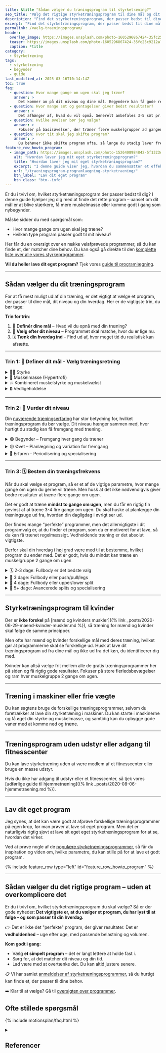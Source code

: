 ```yaml
---
title: &title "Sådan vælger du træningsprogram til styrketræning?"
seo_title: "Vælg det rigtige styrketræningsprogram til dine mål og dit niveau"
description: "Find det styrketræningsprogram, der passer bedst til dine mål, erfaring og hverdag. Få hjælp til at vælge mellem alle de forskellige styrkeprogrammer."
excerpt: "Find det styrketræningsprogram, der passer bedst til dine mål, erfaring og hverdag. Få hjælp til at vælge mellem alle de forskellige styrkeprogrammer."
permalink: /vaelg-traeningsprogram/
header:
  overlay_image: https://images.unsplash.com/photo-1605296867424-35fc25c9212a?ixid=MnwxMjA3fDB8MHxwaG90by1wYWdlfHx8fGVufDB8fHx8&ixlib=rb-1.2.1&auto=format&fit=crop&h=630&w=1200&q=60
  teaser: https://images.unsplash.com/photo-1605296867424-35fc25c9212a?ixid=MnwxMjA3fDB8MHxwaG90by1wYWdlfHx8fGVufDB8fHx8&ixlib=rb-1.2.1&auto=format&fit=crop&h=300&w=400&q=10
  caption: *title
category:
  - Styrketræning
tags:
  - styrketræning
  - begynder
  - guide
last_modified_at: 2025-03-16T10:14:14Z
toc: true
faq:
  - question: Hvor mange gange om ugen skal jeg træne?
    answer: >
      Det kommer an på dit niveau og dine mål. Begyndere kan få gode resultater med 2-3 træninger om ugen, mens øvede ofte træner 3-5 gange om ugen. Det vigtigste er, at du kan restituere mellem træningerne og holde kontinuiteten.
  - question: Hvor mange sæt og gentagelser giver bedst resultater?
    answer: >
      Det afhænger af, hvad du vil opnå. Generelt anbefales 3-5 sæt pr. øvelse. For muskelopbygning (hypertrofi) er 6-12 gentagelser effektivt. For styrke ligger man typisk lavere, omkring 3-6 gentagelser med tungere vægte. For udholdenhed kan 12+ gentagelser bruges.
  - question: Hvilke øvelser bør jeg vælge?
    answer: >
      Fokusér på basisøvelser, der træner flere muskelgrupper ad gangen – fx squat, dødløft, bænkpres, rows og overhead press. De kan suppleres med isolationsøvelser, hvis du har særlige mål eller ønsker mere variation.
  - question: Hvor tit skal jeg skifte program?
    answer: >
      Du behøver ikke skifte program ofte, så længe du stadig laver fremskridt. Mange kan følge det samme program i 8-12 uger eller længere. Skift først, når du stagnerer, mister motivationen eller har brug for at ændre fokus.
feature_row_howto_program:
  - image_path: https://images.unsplash.com/photo-1526408984842-5f1323d42469?ixlib=rb-1.2.1&ixid=eyJhcHBfaWQiOjEyMDd9&auto=format&fit=crop&h=400&w=300&q=10
    alt: "Hvordan laver jeg mit eget styrketræningsprogram?"
    title: "Hvordan laver jeg mit eget styrketræningsprogram?"
    excerpt: "I denne guide viser jeg, hvordan du sammensætter et effektivt styrketræningsprogram. Jeg gennemgår de grundlæggende træningsprincipper, så du kan skabe et program, der er skræddersyet til dine mål og behov."
    url: "/traeningsprogram-programlaegning-styrketraening/"
    btn_label: "Lav dit eget program"
    btn_class: "btn--info"
---
```


Er du i tvivl om, hvilket styrketræningsprogram der passer bedst til dig? I denne guide hjælper jeg dig med at finde det rette program – uanset om dit mål er at blive stærkere, få mere muskelmasse eller komme godt i gang som nybegynder.

Måske sidder du med spørgsmål som:

- Hvor mange gange om ugen skal jeg træne?
- Hvilken type program passer godt til mit niveau?

Her får du en oversigt over en række velafprøvede programmer, så du kan finde et, der matcher dine behov. Du kan også gå direkte til den [komplette liste over alle vores styrkeprogrammer](/styrketraeningsprogrammer/).

**Vil du heller lave dit eget program?** Tjek vores [guide til programlægning](/traeningsprogram-programlaegning-styrketraening/).

***

## Sådan vælger du dit træningsprogram

For at få mest muligt ud af din træning, er det vigtigt at vælge et program, der passer til dine mål, dit niveau og din hverdag. Her er de vigtigste trin, du bør tage:

**Trin for trin**:

1. 🎯 **Definér dine mål** – Hvad vil du opnå med din træning?
2. 🧱 **Vælg efter dit niveau** – Programmet skal matche, hvor du er lige nu.
3. 🗓️ **Tænk din hverdag ind** – Find ud af, hvor meget tid du realistisk kan afsætte.

***

### Trin 1: 🎯 Definer dit mål - Vælg træningsretning

<details markdown="1" class="faq">
  <summary>🏋️‍♂️ Styrke</summary>

Fokus på at løfte tungere vægte og forbedre maksimal styrke. Du vil typisk træne med lavere reps (1-5) og højere vægt for at maksimere styrken i store løft som squat, dødløft og bænkpres.
</details>

<details markdown="1" class="faq">
  <summary>💪 Muskelmasse (Hypertrofi)</summary>

Målet er at øge størrelsen på dine muskler gennem specifik træning. Dette indebærer træning med højere volumen (6-12 reps per sæt) og kortere hvileperioder for at fremme muskelvækst.
</details>

<details markdown="1" class="faq">
  <summary>💥 Kombineret muskelstyrke og muskelvækst</summary>

Dette mål kombinerer elementer fra både muskelmasse (hypertrofi) og muskelstyrke styrke på samme tid. Træningen er en balance mellem de to, hvor du både træner med høj volumen og høj intensitet.
</details>

<details markdown="1" class="faq">
  <summary>🔒 Vedligeholdelse</summary>

Målet er at bevare din nuværende styrke og muskelmasse, ofte med vedligeholdelsestræning, der holder dit niveau stabilt uden nødvendigvis at sigte efter store forbedringer.
</details>

***

### Trin 2: 🧱 Vurder dit niveau

Din [nuværende træningserfaring](/styrketraening/periodisering/) har stor betydning for, hvilket træningsprogram du bør vælge. Dit niveau hænger sammen med, hvor hurtigt du stadig kan få fremgang med træning.

<details markdown="1" class="faq">
  <summary>🟢 Begynder – Fremgang hver gang du træner</summary>

Som begynder opnår du hurtigt fremgang fra træning til træning. Din krop reagerer hurtigt på træning, og du behøver ikke kompliceret planlægning. Fokus er på teknik og at få en solid base, som du kan bygge videre på.

**Kendetegn:**

- Fremgang fra træningspas til træningspas
- Fokus på at forbedre teknik, styrke og muskelmasse samtidigt
- Minimal variation i træningen

**Typisk struktur:**

- Samme øvelser og sæt/reps flere gange om ugen
- Progression ved hver træning (fx +2,5 kg på stangen)
- Enkel periodisering, hvor alle fysiske egenskaber forbedres samtidigt
</details>

<details markdown="1" class="faq">
  <summary>🟡 Øvet – Planlægning og variation for fremgang</summary>

Er du sikker? Mange springer til øvet før de har udtømt mulighederne for at få fremgang på simpel lineær periodisering.

Som øvet har du brug for mere struktureret træning. Du kan ikke længere bare øge vægten hver gang, du træner. I stedet er der brug for planlagt variation i volumen, intensitet og restitution over uger.

**Kendetegn:**

- Fremgang sker på ugentlig basis, ikke fra træning til træning
- Behov for planlagt variation i intensitet og volumen
- Periodemæssig fremgang med fokus på én fysisk kvalitet ad gangen (fx styrke eller hypertrofi)

**Typisk struktur:**

- Skift mellem tunge og lettere uger
- Fokus på én fysisk kvalitet ad gangen (fx volumen → intensitet)
- Brug af mesocyklusser og periodisering

</details>

<details markdown="1" class="faq">
  <summary>🔴 Erfaren – Periodisering og specialisering</summary>

Som erfaren kræver din træning langsigtet planlægning og specialisering. Du vil ikke længere opnå hurtige gevinster hver uge. I stedet bygger du fremgang op over længere perioder, og din træning skal være mere specifik for at opnå dine mål.

Er du sikker på, at du er så erfaren, at du har brug for så kompliceret programlægning?

**Kendetegn:**

- Fremgang sker over måneder, ikke uger
- Har brug for høj variation og periodisering
- Specialiseret mod bestemte discipliner eller mål (fx styrkeløft eller bodybuilding)

**Typisk struktur:**

- Makrocyklusser på 8-16 uger eller mere
- Brug af intensitetsbølger, deloads og testuger
- Fokus på præcision og teknik i slutningen af cyklus

</details>

***

### Trin 3: 🗓️ Bestem din træningsfrekvens

Når du skal vælge et program, så er et af de vigtige parametre, hvor mange gange om ugen du gerne vil træne. Men husk at det ikke nødvendigvis giver bedre resultater at træne flere gange om ugen.

Det er godt at træne **mindst to gange om ugen**, men du får en rigtig fin gevinst af at træne 3-4 fire gange om ugen. Du skal huske at planlægge din træningsuge ud fra, hvordan din dagligdag i øvrigt ser ud.

Der findes mange “perfekte” programmer, men det allervigtigste i dit programvalg er, at du finder et program, som du er motiveret for at lave, så du kan få trænet regelmæssigt. Vedholdende træning er det absolut vigtigste.

Derfor skal din hverdag i høj grad være med til at bestemme, hvilket program du ender med. Det er godt, hvis du mindst kan træne en muskelgruppe 2 gange om ugen.

<details markdown="1" class="faq">
  <summary>🗓️ 2-3 dage: Fullbody er det bedste valg</summary>

Hvis du træner 2-3 gange om ugen, er det en stor fordel at vælge et træningsprogram, hvor du træner hele kroppen hver gang – et såkaldt *helkropsprogram*.

[Helkropsprogrammet](/artikel/hvordan-opbygger-jeg-et-helkropsprogram/) hjælper dig med at holde frekvensen høj nok til, at du får god effekt af træningen. Du kan enten lave den samme træning hver gang, eller skifte mellem forskellige variationer, der dækker hele kroppen.

Jeg er selv stor fan af fullbody-splitprogrammer med variation fra gang til gang – men du kan også få rigtig flotte resultater med et simpelt program, der er ens hver gang.

[Se eksempel på fullbodyprogram](/artikel/hvordan-opbygger-jeg-et-helkropsprogram/){: .btn .btn--large .btn--success }
</details>

<details markdown="1" class="faq">
  <summary>📅 3 dage: Fullbody eller push/pull/legs</summary>

Med tre træninger om ugen har du både mulighed for at fortsætte med et fullbodyprogram eller begynde på en klassisk 3-split som *push/pull/legs*. Begge dele kan fungere rigtig godt, afhængigt af hvad du trives med.

Fullbody giver dig høj frekvens og enkel struktur. Splitprogrammet giver mulighed for mere volumen per muskelgruppe pr. træning – men kræver god planlægning for at holde balancen.

</details>

<details markdown="1" class="faq">
  <summary>📆 4 dage: Fullbody eller upper/lower split</summary>

Fire træningsdage om ugen åbner for mere strukturerede programmer som *upper/lower split*, hvor du skifter mellem overkrop og underkrop. Det giver en fin balance mellem volumen, intensitet og restitution.

Du kan også bruge et avanceret fullbodyprogram over fire dage – fx med forskellige fokusdage som styrke, volumen eller teknik.

</details>

<details markdown="1" class="faq">
  <summary>🧩 5+ dage: Avancerede splits og specialisering</summary>

Hvis du gerne vil træne fem eller flere dage om ugen, får du adgang til endnu flere muligheder.

Du kan stadig bruge fullbody, fx [Jakob Beermans Stærk-program]({% link _posts/2019-03-10-staerk-traeningsprogram.md %}), som er bygget op til op til fem ugentlige træninger.

Mange vælger dog at arbejde med splitprogrammer, hvor hver træning har fokus på bestemte muskelgrupper. De mest relevante for de fleste er 2-split og 3-split-programmer, da de giver god variation og høj træningsfrekvens.

4-split og 5-split er typisk for avancerede bodybuildere og fungerer sjældent bedre end simplere alternativer – især ikke for almindelige motionister.

</details>

***

## Styrketræningsprogram til kvinder

Der er **ikke forskel** på [mænd og kvinders muskler]({% link _posts/2020-06-29-maend-kvinder-muskler.md %}), så træning for mænd og kvinder skal følge de samme principper.

Men ofte har mænd og kvinder forskellige mål med deres træning, hvilket gør at programmerne skal se forskellige ud. Husk at lave dit træningsprogram ud fra dine mål og ikke ud fra det køn, du identificerer dig med.

Kvinder kan altså vælge frit mellem alle de gratis træningsprogrammer her på siden og få rigtig gode resultater. Fokuser på store flerledsbevægelser og ram hver muskelgruppe 2 gange om ugen.

***

## Træning i maskiner eller frie vægte

Du kan sagtens bruge de forskellige træningsprogrammer, selvom du foretrækker at lave din styrketræning i maskiner. Du kan starte i maskinerne og få øget din styrke og muskelmasse, og samtidig kan du opbygge gode vaner med at komme ned og træne.

***

## Træningsprogram uden udstyr eller adgang til fitnesscenter

Du kan lave styrketræning uden at være medlem af et fitnesscenter eller bruge en masse udstyr.

Hvis du ikke har adgang til udstyr eller et fitnesscenter, så tjek vores [udførlige guide til hjemmetræning]({% link _posts/2020-08-06-hjemmetraening.md %}).

***

## Lav dit eget program

Jeg synes, at det kan være godt at afprøve forskellige træningsprogrammer på egen krop, før man prøver at lave sit eget program. Men det er naturligvis rigtig sjovt at lave sit eget eget styrketræningsprogram for at se, hvordan det virker. 

Ved at prøve nogle af de [populære styrketræningsprogrammer](/styrketraeningsprogrammer/), så får du inspiration og viden om, hvilke parametre, du kan stille på for at lave et godt program.

{% include feature_row type="left" id="feature_row_howto_program" %}

***

## Sådan vælger du det rigtige program – uden at overkomplicere det

Er du i tvivl om, hvilket styrketræningsprogram du skal vælge? Så er der gode nyheder: **Det vigtigste er, at du vælger et program, du har lyst til at følge – og som passer til din hverdag.**

👉 Det er ikke det "perfekte" program, der giver resultater. Det er **vedholdenhed** – uge efter uge, med passende belastning og volumen.

**Kom godt i gang:**

- Vælg **et simpelt program** – det er langt lettere at holde fast i.
- Sørg for, at det matcher dit niveau og din tid.
- Lad være med at overtænke det. Du kan altid justere senere.

📋 Vi har samlet [anmeldelser af styrketræningsprogrammer](/anmeldelse-traeningsprogrammer/), så du hurtigt kan finde et, der passer til dine behov.

➡️ Klar til at vælge? Gå til [oversigten over programmer](/styrketraeningsprogrammer/).

## Ofte stillede spørgsmål

{% include motionsplan/faq.html %}

<details markdown="1" class="references">
  <summary><h2 id="references">Referencer</h2></summary>

- Schoenfeld, B. J., Ogborn, D., & Krieger, J. W. (2016). Effects of resistance training frequency on measures of muscle hypertrophy: a systematic review and meta-analysis. Sports Medicine, 46(11), 1689-1697.
- Ochi, E., Maruo, M., Tsuchiya, Y., Ishii, N., Miura, K., & Sasaki, K. (2018). Higher training frequency is important for gaining muscular strength under volume-matched training. Frontiers in Physiology, 9.
- Schoenfeld, B. J. (2010). The mechanisms of muscle hypertrophy and their application to resistance training. The Journal of Strength & Conditioning Research, 24(10), 2857-2872.
- Schoenfeld, B. J., Grgic, J., & Krieger, J. (2019). How many times per week should a muscle be trained to maximize muscle hypertrophy? A systematic review and meta-analysis of studies examining the effects of resistance training frequency. Journal of Sports Sciences, 37(11), 1286–1295.
- Grgic, J., Schoenfeld, B. J., Davies, T. B., Lazinica, B., Krieger, J. W., & Pedisic, Z. (2018). Effect of Resistance Training Frequency on Gains in Muscular Strength: A Systematic Review and Meta-Analysis. Sports Medicine (Auckland, N.Z.), 48(5), 1207–1220.
</details>
